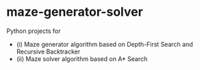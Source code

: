 # maze-generator-solver
Python projects for
* (i) Maze generator algorithm based on Depth-First Search and Recursive Backtracker
* (ii) Maze solver algorithm based on A* Search
